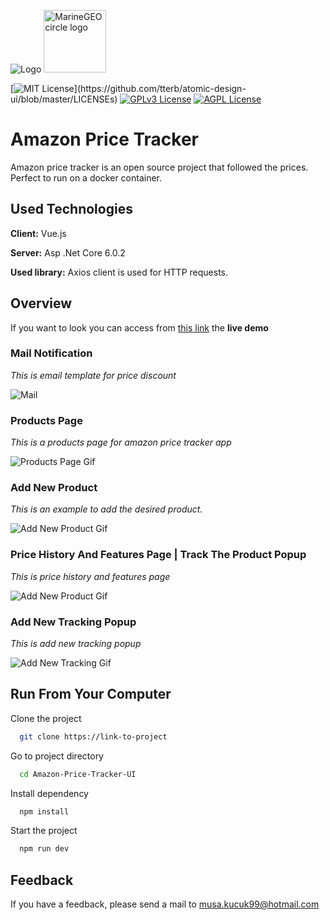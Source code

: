 
![Logo](https://drive.google.com/uc?export=view&id=1vpSXOnTEeH1hW_4rWLQiZHVeul01W6ee)
<img src="https://drive.google.com/uc?export=view&id=1vpSXOnTEeH1hW_4rWLQiZHVeul01W6ee" alt="MarineGEO circle logo" style="height: 100px; width:100px;"/>
    
[![MIT License](https://img.shields.io/apm/l/atomic-design-ui.svg?)](https://github.com/tterb/atomic-design-ui/blob/master/LICENSEs)
[![GPLv3 License](https://img.shields.io/badge/License-GPL%20v3-yellow.svg)](https://opensource.org/licenses/)
[![AGPL License](https://img.shields.io/badge/license-AGPL-blue.svg)](http://www.gnu.org/licenses/agpl-3.0)

  
# Amazon Price Tracker

Amazon price tracker is an open source project that followed the prices. Perfect to run on a docker container.



## Used Technologies

**Client:** Vue.js

**Server:** Asp .Net Core 6.0.2

**Used library:** Axios client is used for HTTP requests.
## Overview

If you want to look you can access from [this link](http://44.204.241.92/)  the **live demo**

### Mail Notification 

*This is email template for price discount*

![Mail](https://drive.google.com/uc?export=view&id=1Cs3eQh-C47cz3_IAR4m9L2jibuB8KUTz)

### Products Page

*This is a products page for amazon price tracker app*

![Products Page Gif](https://drive.google.com/uc?export=view&id=1xITlqdpIfmKMn3ZNkyFcPFjLPfLtgGc7)

### Add New Product

*This is an example to add the desired product.* 

![Add New Product Gif](https://drive.google.com/uc?export=view&id=1cIy7cVwK0CC1KAsMHDmGVnU90kiMRrPq)

### Price History And Features Page | Track The Product Popup

*This is price history and features page*

![Add New Product Gif](https://drive.google.com/uc?export=view&id=1hE8g-FpGP3j_0v03dsan6rRhQY-AAJbD)


### Add New Tracking Popup 

*This is add new tracking popup*

![Add New Tracking Gif](https://drive.google.com/uc?export=view&id=17EGf7JegCjrYIe7jelCUGTakzs5fK8Rs)


## Run From Your Computer

Clone the project

```bash
  git clone https://link-to-project
```

Go to project directory

```bash
  cd Amazon-Price-Tracker-UI
```

Install dependency

```bash
  npm install
```

Start the project

```bash
  npm run dev
```

  
## Feedback

If you have a feedback, please send a mail to musa.kucuk99@hotmail.com

  
